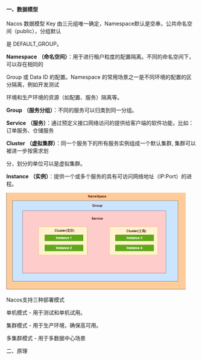 #### 一、数据模型

Nacos 数据模型 Key 由三元组唯一确定，Namespace默认是空串，公共命名空间（public），分组默认

是 DEFAULT_GROUP。



**Namespace** **（命名空间）**：用于进行租户粒度的配置隔离。不同的命名空间下，可以存在相同的

Group 或 Data ID 的配置。Namespace 的常用场景之一是不同环境的配置的区分隔离，例如开发测试

环境和生产环境的资源（如配置、服务）隔离等。

**Group** **（服务分组）**：不同的服务可以归类到同一分组。

**Service** **（服务）**：通过预定义接口网络访问的提供给客户端的软件功能，比如：订单服务、仓储服务

**Cluster** **（虚拟集群）**：同一个服务下的所有服务实例组成一个默认集群, 集群可以被进一步按需求划

分，划分的单位可以是虚拟集群。

**Instance** **（实例）**：提供一个或多个服务的具有可访问网络地址（IP:Port）的进程。

<img src="../resource/nacos.png" style="zoom:50%;" />



Nacos支持三种部署模式

单机模式 - 用于测试和单机试用。

集群模式 - 用于生产环境，确保高可用。

多集群模式 - 用于多数据中心场景



二、原理

